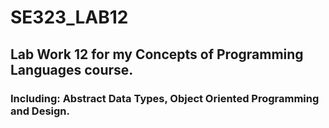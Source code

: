 # SE323_LAB12
## Lab Work 12 for my Concepts of Programming Languages course.
### Including: Abstract Data Types, Object Oriented Programming and Design.
